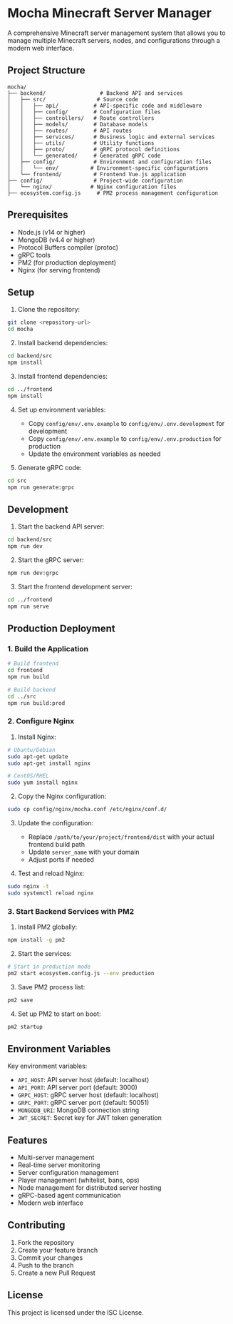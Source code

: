 # Mocha Minecraft Server Manager

A comprehensive Minecraft server management system that allows you to manage multiple Minecraft servers, nodes, and configurations through a modern web interface.

## Project Structure

```
mocha/
├── backend/                 # Backend API and services
│   ├── src/                # Source code
│   │   ├── api/           # API-specific code and middleware
│   │   ├── config/        # Configuration files
│   │   ├── controllers/   # Route controllers
│   │   ├── models/        # Database models
│   │   ├── routes/        # API routes
│   │   ├── services/      # Business logic and external services
│   │   ├── utils/         # Utility functions
│   │   ├── proto/         # gRPC protocol definitions
│   │   └── generated/     # Generated gRPC code
│   ├── config/            # Environment and configuration files
│   │   └── env/          # Environment-specific configurations
│   └── frontend/          # Frontend Vue.js application
├── config/                # Project-wide configuration
│   └── nginx/            # Nginx configuration files
├── ecosystem.config.js     # PM2 process management configuration
```

## Prerequisites

- Node.js (v14 or higher)
- MongoDB (v4.4 or higher)
- Protocol Buffers compiler (protoc)
- gRPC tools
- PM2 (for production deployment)
- Nginx (for serving frontend)

## Setup

1. Clone the repository:
```bash
git clone <repository-url>
cd mocha
```

2. Install backend dependencies:
```bash
cd backend/src
npm install
```

3. Install frontend dependencies:
```bash
cd ../frontend
npm install
```

4. Set up environment variables:
   - Copy `config/env/.env.example` to `config/env/.env.development` for development
   - Copy `config/env/.env.example` to `config/env/.env.production` for production
   - Update the environment variables as needed

5. Generate gRPC code:
```bash
cd src
npm run generate:grpc
```

## Development

1. Start the backend API server:
```bash
cd backend/src
npm run dev
```

2. Start the gRPC server:
```bash
npm run dev:grpc
```

3. Start the frontend development server:
```bash
cd ../frontend
npm run serve
```

## Production Deployment

### 1. Build the Application

```bash
# Build frontend
cd frontend
npm run build

# Build backend
cd ../src
npm run build:prod
```

### 2. Configure Nginx

1. Install Nginx:
```bash
# Ubuntu/Debian
sudo apt-get update
sudo apt-get install nginx

# CentOS/RHEL
sudo yum install nginx
```

2. Copy the Nginx configuration:
```bash
sudo cp config/nginx/mocha.conf /etc/nginx/conf.d/
```

3. Update the configuration:
   - Replace `/path/to/your/project/frontend/dist` with your actual frontend build path
   - Update `server_name` with your domain
   - Adjust ports if needed

4. Test and reload Nginx:
```bash
sudo nginx -t
sudo systemctl reload nginx
```

### 3. Start Backend Services with PM2

1. Install PM2 globally:
```bash
npm install -g pm2
```

2. Start the services:
```bash
# Start in production mode
pm2 start ecosystem.config.js --env production
```

3. Save PM2 process list:
```bash
pm2 save
```

4. Set up PM2 to start on boot:
```bash
pm2 startup
```

## Environment Variables

Key environment variables:

- `API_HOST`: API server host (default: localhost)
- `API_PORT`: API server port (default: 3000)
- `GRPC_HOST`: gRPC server host (default: localhost)
- `GRPC_PORT`: gRPC server port (default: 50051)
- `MONGODB_URI`: MongoDB connection string
- `JWT_SECRET`: Secret key for JWT token generation

## Features

- Multi-server management
- Real-time server monitoring
- Server configuration management
- Player management (whitelist, bans, ops)
- Node management for distributed server hosting
- gRPC-based agent communication
- Modern web interface

## Contributing

1. Fork the repository
2. Create your feature branch
3. Commit your changes
4. Push to the branch
5. Create a new Pull Request

## License

This project is licensed under the ISC License. 